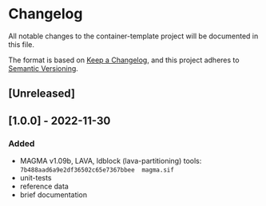 # Changelog
All notable changes to the container-template project will be documented in this file.

The format is based on [Keep a Changelog](https://keepachangelog.com/en/1.0.0/),
and this project adheres to [Semantic Versioning](https://semver.org/spec/v2.0.0.html).

## [Unreleased]

## [1.0.0] - 2022-11-30

### Added

- MAGMA v1.09b, LAVA, ldblock (lava-partitioning) tools:
  ``7b488aad6a9e2df36502c65e7367bbee  magma.sif``
- unit-tests
- reference data
- brief documentation

